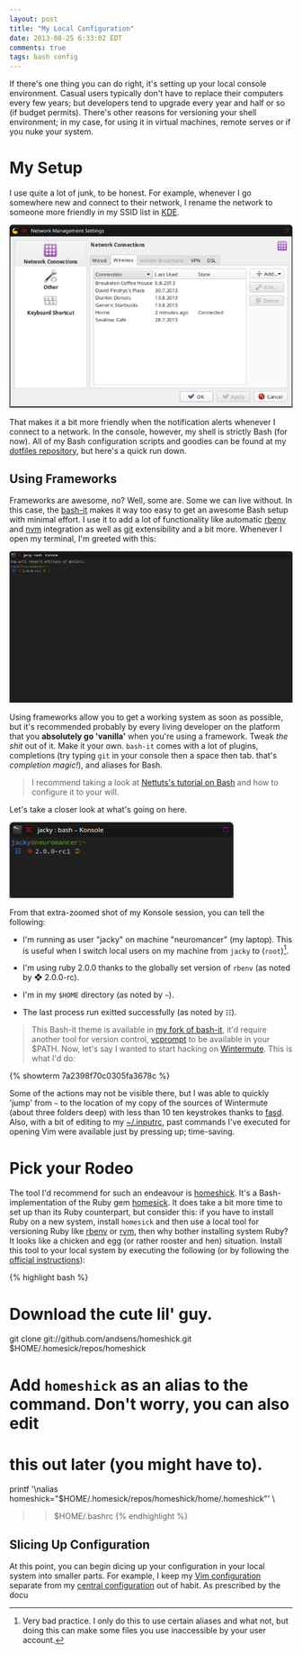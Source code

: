 ```yaml
---
layout: post
title: "My Local Configuration"
date: 2013-08-25 6:33:02 EDT
comments: true
tags: bash config
---
```


If there's one thing you can do right, it's setting up your local console
environment. Casual users typically don't have to replace their computers
every few years; but developers tend to upgrade every year and half or so (if
budget permits). There's other reasons for versioning your shell environment; 
in my case, for using it in virtual machines, remote serves or if you nuke
your system.

# My Setup

I use quite a lot of junk, to be honest. For example, whenever I go somewhere
new and connect to their network, I rename the network to someone more
friendly in my SSID list in [KDE](http://kde.org).

![SSID List in KDE](/images/ssid_wifi_nm.png)

That makes it a bit more friendly when the notification alerts whenever I
connect to a network. In the console, however, my shell is strictly Bash (for
now). All of my Bash configuration scripts and goodies can be found at my
[dotfiles repository][6], but here's a quick run down.

## Using Frameworks

Frameworks are awesome, no? Well, some are. Some we can live without. In this
case, the [bash-it][7] makes it way too easy to get an awesome Bash setup with
minimal effort. I use it to add a lot of functionality like automatic
[rbenv][8] and [nvm][9] integration as well as [git][10] extensibility and a
bit more. Whenever I open my terminal, I'm greeted with this:

![Hello, Konsole](/images/hello_konsole.png)

Using frameworks allow you to get a working system as soon as possible, but
it's recommended probably by every living developer on the platform that you
**absolutely go 'vanilla'** when you're using a framework. Tweak *the shit* out
of it. Make it your own. `bash-it` comes with a lot of plugins, completions
(try typing `git` in your console then a space then tab. that's *completion
magic!*), and aliases for Bash.

> I recommend taking a look at [Nettuts's tutorial on Bash][11] and how to
> configure it to your will.

Let's take a closer look at what's going on here.

![Closer shot of Konsole](/images/closer_shot_konsole.png)

From that extra-zoomed shot of my Konsole session, you can tell the following:

  * I'm running as user "jacky" on machine "neuromancer" (my laptop). This is
    useful when I switch local users on my machine from `jacky` to 
    (`root`)[^1].

  * I'm using ruby 2.0.0 thanks to the globally set version of
    `rbenv` (as noted by ❖ 2.0.0-rc).

  * I'm in my `$HOME` directory (as noted by `~`).

  * The last process run exitted successfully (as noted by ` ☷ `).

> This Bash-it theme is available in [my fork of bash-it][12], it'd require
> another tool for version control, [vcprompt][13] to be available in your $PATH.
Now, let's say I wanted to start hacking on [Wintermute][14]. This is what I'd
do:

{% showterm 7a2398f70c0305fa3678c %}

Some of the actions may not be visible there, but I was able to quickly 'jump'
from `~` to the location of my copy of the sources of Wintermute (about three
folders deep) with less than 10 ten keystrokes thanks to [fasd][15]. Also,
with a bit of editing to my [~/.inputrc][16], past commands I've executed for
opening Vim were available just by pressing up; time-saving.

# Pick your Rodeo

The tool I'd recommend for such an endeavour is [homeshick][1]. It's a
Bash-implementation of the Ruby gem [homesick][2]. It does take a bit more
time to set up than its Ruby counterpart, but consider this: if you have to
install Ruby on a new system, install `homesick` and then use a local tool for
versioning Ruby like [rbenv][3] or [rvm][4], then why bother installing
system Ruby? It looks like a chicken and egg (or rather rooster and hen)
situation. Install this tool to your local system by executing the following
(or by following the [official instructions][5]):

{% highlight bash %}
# Download the cute lil' guy.
git clone git://github.com/andsens/homeshick.git \
  $HOME/.homesick/repos/homeshick

# Add `homeshick` as an alias to the command. Don't worry, you can also edit
# this out later (you might have to).
printf '\nalias homeshick="$HOME/.homesick/repos/homeshick/home/.homeshick"' \
  >> $HOME/.bashrc
{% endhighlight %}

## Slicing Up Configuration

At this point, you can begin dicing up your configuration in your local system
into smaller parts. For example, I keep my [Vim configuration][17] separate
from my [central configuration][6] out of habit. As prescribed by the docu

[1]: https://github.com/andsens/homeshick
[2]: https://github.com/technicalpickles/homesick
[3]: https://github.com/sstephenson/rbenv
[4]: https://rvm.io/
[5]: https://github.com/andsens/homeshick#installation
[6]: https://github.com/jalcine/dotfiles/tree/master
[7]: https://github.com/revans/bash-it
[8]: https://github.com/revans/bash-it/blob/master/plugins/available/rbenv.plugin.bash
[9]: https://github.com/revans/bash-it/blob/master/plugins/available/nvm.plugin.bash
[10]: https://github.com/revans/bash-it/blob/master/aliases/available/git.aliases.bash
[11]: http://net.tutsplus.com/tutorials/tools-and-tips/the-command-line-is-your-best-friend/
[12]: https://github.com/jalcine/bash-it
[13]: https://github.com/djl/vcprompt
[14]: http://wintermute.jalcine.me
[15]: https://github.com/clvv/fasd
[16]: https://github.com/jalcine/dotfiles/blob/master/home/.inputrc
[17]: https://github.com/jalcine/vimrc
[^1]: Very bad practice. I only do this to use certain aliases and what not,
but doing this can make some files you use inaccessible by your user account.

